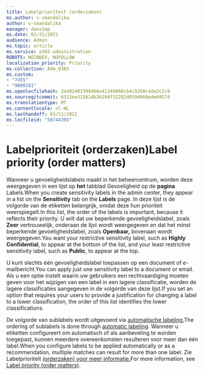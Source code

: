 ```yaml
---
title: Labelprioriteit (orderzaken)
ms.author: v-smandalika
author: v-smandalika
manager: dansimp
ms.date: 02/21/2021
audience: Admin
ms.topic: article
ms.service: o365-administration
ROBOTS: NOINDEX, NOFOLLOW
localization_priority: Priority
ms.collection: Adm_O365
ms.custom:
- "7455"
- "9000181"
ms.openlocfilehash: 2ed92401399466e41349066cb4c9250c4da3c2c9
ms.sourcegitcommit: 6312ee31561db36104f32282d019d069ede69174
ms.translationtype: MT
ms.contentlocale: nl-NL
ms.lasthandoff: 03/11/2021
ms.locfileid: "50744395"
---
```

# <a name="label-priority-order-matters"></a><span data-ttu-id="6a8a1-102">Labelprioriteit (orderzaken)</span><span class="sxs-lookup"><span data-stu-id="6a8a1-102">Label priority (order matters)</span></span>

<span data-ttu-id="6a8a1-103">Wanneer u gevoeligheidslabels maakt in het beheercentrum, worden deze weergegeven in een lijst op **het** tabblad Gevoeligheid op de **pagina** Labels.</span><span class="sxs-lookup"><span data-stu-id="6a8a1-103">When you create sensitivity labels in the admin center, they appear in a list on the **Sensitivity** tab on the **Labels** page.</span></span> <span data-ttu-id="6a8a1-104">In deze lijst is de volgorde van de etiketten belangrijk, omdat deze hun prioriteit weerspiegelt.</span><span class="sxs-lookup"><span data-stu-id="6a8a1-104">In this list, the order of the labels is important, because it reflects their priority.</span></span> <span data-ttu-id="6a8a1-105">U wilt dat uw beperkende gevoeligheidslabel, zoals **Zeer** vertrouwelijk, onderaan de lijst wordt weergegeven en dat het minst beperkende gevoeligheidslabel, zoals **Openbaar,** bovenaan wordt weergegeven.</span><span class="sxs-lookup"><span data-stu-id="6a8a1-105">You want your restrictive sensitivity label, such as **Highly Confidential**, to appear at the bottom of the list, and your least restrictive sensitivity label, such as **Public**, to appear at the top.</span></span>

<span data-ttu-id="6a8a1-106">U kunt slechts één gevoeligheidslabel toepassen op een document of e-mailbericht.</span><span class="sxs-lookup"><span data-stu-id="6a8a1-106">You can apply just one sensitivity label to a document or email.</span></span> <span data-ttu-id="6a8a1-107">Als u een optie instelt waarin uw gebruikers een rechtvaardiging moeten geven voor het wijzigen van een label in een lagere classificatie, worden de lagere classificaties aangegeven in de volgorde van deze lijst.</span><span class="sxs-lookup"><span data-stu-id="6a8a1-107">If you set an option that requires your users to provide a justification for changing a label to a lower classification, the order of this list identifies the lower classifications.</span></span>

<span data-ttu-id="6a8a1-108">De volgorde van sublabels wordt uitgevoerd via [automatische labeling.](https://docs.microsoft.com/microsoft-365/compliance/apply-sensitivity-label-automatically)</span><span class="sxs-lookup"><span data-stu-id="6a8a1-108">The ordering of sublabels is done through [automatic labeling](https://docs.microsoft.com/microsoft-365/compliance/apply-sensitivity-label-automatically).</span></span> <span data-ttu-id="6a8a1-109">Wanneer u etiketten configureert om automatisch of als aanbeveling te worden toegepast, kunnen meerdere overeenkomsten resulteren voor meer dan één label.</span><span class="sxs-lookup"><span data-stu-id="6a8a1-109">When you configure labels to be applied automatically or as a recommendation, multiple matches can result for more than one label.</span></span> <span data-ttu-id="6a8a1-110">Zie Labelprioriteit [(orderzaken) voor meer informatie.](https://docs.microsoft.com/microsoft-365/compliance/sensitivity-labels)</span><span class="sxs-lookup"><span data-stu-id="6a8a1-110">For more information, see [Label priority (order matters)](https://docs.microsoft.com/microsoft-365/compliance/sensitivity-labels).</span></span>